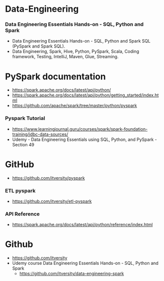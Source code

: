 # Data-Engineering

### Data Engineering Essentials Hands-on - SQL, Python and Spark

* Data Engineering Essentials Hands-on - SQL, Python and Spark SQL (PySpark and Spark SQL). 
* Data Engineering, Spark, Hive, Python, PySpark, Scala, Coding framework, Testing, IntelliJ, Maven, Glue, Streaming.


# PySpark documentation

* https://spark.apache.org/docs/latest/api/python/
* https://spark.apache.org/docs/latest/api/python/getting_started/index.html
* https://github.com/apache/spark/tree/master/python/pyspark

### Pyspark Tutorial

* https://www.learningjournal.guru/courses/spark/spark-foundation-training/jdbc-data-sources/
* Udemy - Data Engineering Essentials using SQL, Python, and PySpark - Section 49
 

# GitHub

* https://github.com/itversity/pyspark

### ETL pyspark

* https://github.com/itversity/etl-pyspark

### API Reference

* https://spark.apache.org/docs/latest/api/python/reference/index.html

# Github

* https://github.com/itversity
* Udemy course Data Engineering Essentials Hands-on - SQL, Python and Spark
  - https://github.com/itversity/data-engineering-spark
